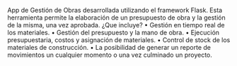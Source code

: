 App de Gestión de Obras desarrollada utilizando el framework Flask.
Esta herramienta permite la elaboración de un presupuesto de obra y la gestión de la misma, una vez aprobada.
¿Que incluye?
•	Gestión en tiempo real de los materiales.
•	Gestión del presupuesto y la mano de obra.
•	Ejecución presupuestaria, costos y asignación de materiales.
•	Control de stock de los materiales de construcción.
•	La posibilidad de generar un reporte de movimientos un cualquier momento o una vez culminado un proyecto.
